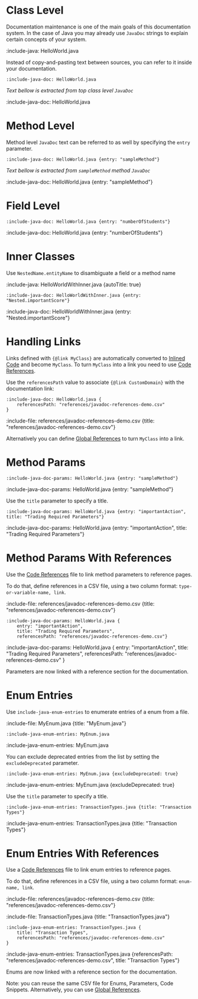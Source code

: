 # Class Level

Documentation maintenance is one of the main goals of this documentation system.
In the case of Java you may already use `JavaDoc` strings to explain certain concepts of your system.

:include-java: HelloWorld.java

Instead of copy-and-pasting text between sources, you can refer to it inside your documentation.

    :include-java-doc: HelloWorld.java

*Text bellow is extracted from top class level `JavaDoc`*

:include-java-doc: HelloWorld.java

# Method Level

Method level `JavaDoc` text can be referred to as well by specifying the `entry` parameter.

    :include-java-doc: HelloWorld.java {entry: "sampleMethod"}

*Text bellow is extracted from `sampleMethod` method `JavaDoc`*

:include-java-doc: HelloWorld.java {entry: "sampleMethod"}

# Field Level

    :include-java-doc: HelloWorld.java {entry: "numberOfStudents"}

:include-java-doc: HelloWorld.java {entry: "numberOfStudents"}

# Inner Classes

Use `NestedName.entityName` to disambiguate a field or a method name

:include-java: HelloWorldWithInner.java {autoTitle: true}

    :include-java-doc: HelloWorldWithInner.java {entry: "Nested.importantScore"}

:include-java-doc: HelloWorldWithInner.java {entry: "Nested.importantScore"}


# Handling Links

Links defined with `{@link MyClass}` are automatically converted to [Inlined Code](snippets/inlined-code-snippets) and become
`MyClass`. To turn `MyClass` into a link you need to use [Code References](snippets/code-references).

Use the `referencesPath` value to associate `{@link CustomDomain}` with the documentation link:

```markdown-and-result
:include-java-doc: HelloWorld.java {
    referencesPath: "references/javadoc-references-demo.csv"
}
```

:include-file: references/javadoc-references-demo.csv {title: "references/javadoc-references-demo.csv"}

Alternatively you can define [Global References](snippets/code-references#global-references) to turn `MyClass` into a link.

# Method Params

    :include-java-doc-params: HelloWorld.java {entry: "sampleMethod"}

:include-java-doc-params: HelloWorld.java {entry: "sampleMethod"}

Use the `title` parameter to specify a title.

    :include-java-doc-params: HelloWorld.java {entry: "importantAction", title: "Trading Required Parameters"}

:include-java-doc-params: HelloWorld.java {entry: "importantAction", title: "Trading Required Parameters"}


# Method Params With References

Use the [Code References](snippets/code-references) file to link method parameters to reference pages.

To do that, define references in a CSV file, using a two column format: `type-or-variable-name, link`.

:include-file: references/javadoc-references-demo.csv {title: "references/javadoc-references-demo.csv"}

    :include-java-doc-params: HelloWorld.java {
        entry: "importantAction", 
        title: "Trading Required Parameters",
        referencesPath: "references/javadoc-references-demo.csv"}

:include-java-doc-params: HelloWorld.java {
  entry: "importantAction",
  title: "Trading Required Parameters",
  referencesPath: "references/javadoc-references-demo.csv"
}

Parameters are now linked with a reference section for the documentation.

# Enum Entries

Use `include-java-enum-entries` to enumerate entries of a enum from a file.

:include-file: MyEnum.java {title: "MyEnum.java"}

    :include-java-enum-entries: MyEnum.java

:include-java-enum-entries: MyEnum.java

You can exclude deprecated entries from the list by setting the `excludeDeprecated` parameter.

    :include-java-enum-entries: MyEnum.java {excludeDeprecated: true}

:include-java-enum-entries: MyEnum.java {excludeDeprecated: true}

Use the `title` parameter to specify a title.

    :include-java-enum-entries: TransactionTypes.java {title: "Transaction Types"}

:include-java-enum-entries: TransactionTypes.java {title: "Transaction Types"}


# Enum Entries With References

Use a [Code References](snippets/code-references) file to link enum entries to reference pages.

To do that, define references in a CSV file, using a two column format: `enum-name, link`.

:include-file: references/javadoc-references-demo.csv {title: "references/javadoc-references-demo.csv"}

:include-file: TransactionTypes.java {title: "TransactionTypes.java"}

    :include-java-enum-entries: TransactionTypes.java {
        title: "Transaction Types",
        referencesPath: "references/javadoc-references-demo.csv"
    }

:include-java-enum-entries: TransactionTypes.java {referencesPath: "references/javadoc-references-demo.csv", title: "Transaction Types"}

Enums are now linked with a reference section for the documentation.

Note: you can reuse the same CSV file for Enums, Parameters, Code Snippets. Alternatively, you can use
[Global References](snippets/code-references#global-references).
